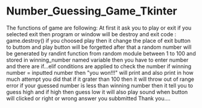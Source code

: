# Number_Guessing_Game_Tkinter
The functions of game are following:
At first it ask you to play or exit
if you selected exit then program or window will be destroy and exit
code : game.destroy()
if you choosed play then it change the place of exit button to buttom and play button will be forgetted
after that a random number will be generated by randint function from random module between 1 to 100 and stored in winning_number named variable
then you have to enter number and there are if...elif conditions are applied to check the number
if winning number = inputted number then "you won!!!" will print and also print in how much attempt you did that
if it grater than 100 then it will throw out of range error
if your guessed number is less than winning number then it tell you to guess high and if high then guess low
it will also play sound when button will clicked or right or wrong answer you subbmitted
Thank you....
